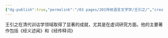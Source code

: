 ```yaml
---
{"dg-publish":true,"permalink":"/03 pages/201传统语言文字学/王引之/","created":"2024-12-16T21:33:38.946+08:00","updated":"2025-03-01T22:36:02.378+08:00"}
---
```


王引之在清代训诂学领域取得了显著的成就，尤其是在虚词研究方面。他的主要著作包括《经义述闻》和《经传释词》

